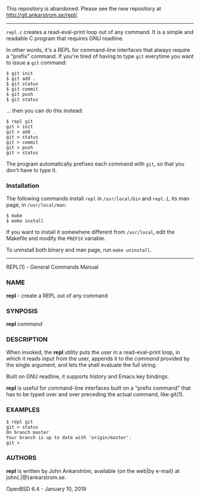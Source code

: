This repository is abandoned.
Please see the new repository at
http://git.ankarstrom.se/repl/.

---

`repl.c` creates a read-eval-print loop out of any command.  It is
a simple and readable C program that requires GNU readline.

In other words, it's a REPL for command-line interfaces that always
require a "prefix" command.  If you're tired of having to type `git`
everytime you want to issue a `git` command:

    $ git init
    $ git add .
    $ git status
    $ git commit
    $ git push
    $ git status

... then you can do this instead:

    $ repl git
    git > init
    git > add .
    git > status
    git > commit
    git > push
    git > status

The program automatically prefixes each command with `git`, so that
you don't have to type it.

### Installation

The following commands install `repl` in `/usr/local/bin` and
`repl.1`, its man page, in `/usr/local/man`:

    $ make
    $ make install

If you want to install it somewhere different from `/usr/local`,
edit the Makefile and modify the `PREFIX` variable.

To uninstall both binary and man page, run `make uninstall`.

***

REPL(1) - General Commands Manual

### NAME

**repl** - create a REPL out of any command

### SYNPOSIS

**repl**
*command*

### DESCRIPTION

When invoked, the
**repl**
utility puts the user in a read-eval-print loop, in which it reads
input from the user, appends it to the
*command*
provided by the single argument, and lets the shell evaluate the
full string.

Built on GNU readline, it supports history and Emacs key bindings.

**repl**
is useful for command-line interfaces built on a
"prefix command"
that has to be typed over and over preceding the actual command, like
git(1).

### EXAMPLES

	$ repl git
	git > status
	On branch master
	Your branch is up to date with 'origin/master'.
	git >

### AUTHORS

**repl**
is written by
John Ankarstr&#246;m,
available {on the web|by e-mail} at john{.|@}ankarstrom.se.

OpenBSD 6.4 - January 10, 2019
